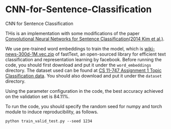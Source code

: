 # CNN-for-Sentence-Classification
CNN for Sentence Classification

THis is an implementation with some modifications of the paper [Convolutional Neural Networks for Sentence Classification(2014 Kim et al.)](http://www.emnlp2014.org/papers/pdf/EMNLP2014181.pdf). 

We use pre-trained word embeddings to train the model, which is [wiki-news-300d-1M.vec.zip](http://fasttext.cc/docs/en/english-vectors.html) of fastText, an open-sourced library for efficient text classification and representation learning by facebook. Before running the code, you should first download and put it under the ```word_embeddings``` directory. The dataset used can be found at [CS 11-747 Assignment 1 Topic Classification data](http://www.phontron.com/class/nn4nlp2019/assignments.html). You should also download and put it under the ```dataset``` directory.

Using the parameter configuration in the code, the best accuracy achieved on the validation set is 84.11%.

To run the code, you should specify the random seed for numpy and torch module to induce reproducibility, as follows.
```
python train_valid_test.py --seed 1234
```
